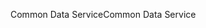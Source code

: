 <span data-ttu-id="cb490-101">Common Data Service</span><span class="sxs-lookup"><span data-stu-id="cb490-101">Common Data Service</span></span>